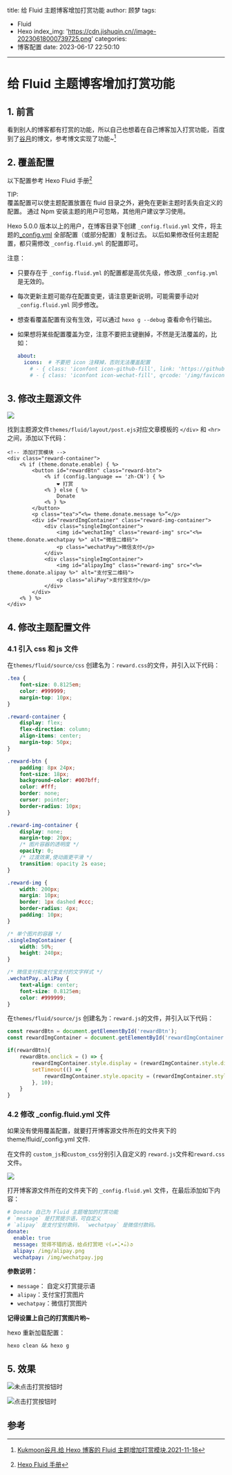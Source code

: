title: 给 Fluid 主题博客增加打赏功能
author: 顾梦
tags:
  - Fluid
  - Hexo
index_img: 'https://cdn.jishuqin.cn//image-20230618000739725.png'
categories:
  - 博客配置
date: 2023-06-17 22:50:10
---
# 给 Fluid 主题博客增加打赏功能

## 1. 前言

看到别人的博客都有打赏的功能，所以自己也想着在自己博客加入打赏功能，百度到了[谷月](https://blog.kukmoon.com/)的博文，参考博文实现了功能~[^1]

## 2.  覆盖配置

以下配置参考 Hexo Fluid 手册[^2]

<p class="note note-success">TIP:<br>
覆盖配置可以使主题配置放置在 fluid 目录之外，避免在更新主题时丢失自定义的配置。
通过 Npm 安装主题的用户可忽略，其他用户建议学习使用。
</p>

Hexo 5.0.0 版本以上的用户，在博客目录下创建 `_config.fluid.yml` 文件，将主题的[_config.yml](https://github.com/fluid-dev/hexo-theme-fluid/blob/master/_config.yml) 全部配置（或部分配置）复制过去。
以后如果修改任何主题配置，都只需修改 `_config.fluid.yml` 的配置即可。

注意：

- 只要存在于 `_config.fluid.yml` 的配置都是高优先级，修改原 `_config.yml` 是无效的。

- 每次更新主题可能存在配置变更，请注意更新说明，可能需要手动对 `_config.fluid.yml` 同步修改。

- 想查看覆盖配置有没有生效，可以通过 `hexo g --debug` 查看命令行输出。

- 如果想将某些配置覆盖为空，注意不要把主键删掉，不然是无法覆盖的，比如：

  ```yaml
  about:
    icons:  # 不要把 icon 注释掉，否则无法覆盖配置
      # - { class: 'iconfont icon-github-fill', link: 'https://github.com' }
      # - { class: 'iconfont icon-wechat-fill', qrcode: '/img/favicon.png' }
  ```

## 3. 修改主题源文件

![](https://cdn.jishuqin.cn//image-20230617233736066.png)

找到主题源文件`themes/fluid/layout/post.ejs`对应文章模板的 `</div>` 和 `<hr>` 之间，添加以下代码：

```ejs
<!-- 添加打赏模块 -->
<div class="reward-container">
	<% if (theme.donate.enable) { %>
		<button id="rewardBtn" class="reward-btn">
			<% if (config.language == 'zh-CN') { %> 
				❤ 打赏
			<% } else { %>
				Donate
			<% } %>	
		</button>
		<p class="tea">“<%= theme.donate.message %>”</p>
		<div id="rewardImgContainer" class="reward-img-container">
         	<div class="singleImgContainer">
            	<img id="wechatImg" class="reward-img" src="<%= theme.donate.wechatpay %>" alt="微信二维码">
                <p class="wechatPay">微信支付</p>
            </div>
            <div class="singleImgContainer">
               	<img id="alipayImg" class="reward-img" src="<%= theme.donate.alipay %>" alt="支付宝二维码">
                <p class="aliPay">支付宝支付</p>
           	</div>
		</div>
	<% } %>
</div>
```

## 4. 修改主题配置文件

### 4.1 引入 css 和 js 文件

在`themes/fluid/source/css` 创建名为：`reward.css`的文件，并引入以下代码：

```css
.tea {
    font-size: 0.8125em;
    color: #999999;
    margin-top: 10px;
}

.reward-container {
    display: flex;
    flex-direction: column;
    align-items: center;
    margin-top: 50px;
}

.reward-btn {
    padding: 8px 24px;
    font-size: 18px;
    background-color: #007bff;
    color: #fff;
    border: none;
    cursor: pointer;
    border-radius: 10px;
}

.reward-img-container {
    display: none;
    margin-top: 20px;
    /* 图片容器的透明度 */
    opacity: 0;
    /* 过渡效果,使动画更平滑 */
    transition: opacity 2s ease;
}

.reward-img {
    width: 200px;
    margin: 10px;
    border: 1px dashed #ccc;
    border-radius: 4px;
    padding: 10px;
}

/* 单个图片的容器 */
.singleImgContainer {
    width: 50%;
    height: 240px;
}

/* 微信支付和支付宝支付的文字样式 */
.wechatPay,.aliPay {
	text-align: center;
    font-size: 0.8125em;
    color: #999999;
}
```

在`themes/fluid/source/js` 创建名为：`reward.js`的文件，并引入以下代码：

```js
const rewardBtn = document.getElementById('rewardBtn');
const rewardImgContainer = document.getElementById('rewardImgContainer');

if(rewardBtn){
	rewardBtn.onclick = () => {
		rewardImgContainer.style.display = (rewardImgContainer.style.display === 'none' || rewardImgContainer.style.display === '') ? 'inline-flex' : 'none'
		setTimeout(() => {
			rewardImgContainer.style.opacity = (rewardImgContainer.style.opacity === '0' || rewardImgContainer.style.opacity === '') ? '1' : '0'
		}, 10);
	}
}
```

### 4.2 修改 _config.fluid.yml 文件

<p class="note note-warning">如果没有使用覆盖配置，就要打开博客源文件所在的文件夹下的 theme/fluid/_config.yml 文件.</p>

在文件的 `custom_js`和`custom_css`分别引入自定义的 `reward.js`文件和`reward.css`文件。

![](https://cdn.jishuqin.cn//image-20230617235409049.png)

打开博客源文件所在的文件夹下的 `_config.fluid.yml` 文件，在最后添加如下内容：

```yaml
# Donate 自己为 Fluid 主题增加的打赏功能
# `message` 是打赏提示语，可自定义
# `alipay` 是支付宝付款码， `wechatpay` 是微信付款码。
donate:
  enable: true
  message: 觉得不错的话，给点打赏吧 ୧(๑•̀⌄•́๑)૭ 
  alipay: /img/alipay.png
  wechatpay: /img/wechatpay.jpg
```

**参数说明：**

- `message`： 自定义打赏提示语
- `alipay`：支付宝打赏图片
- `wechatpay`：微信打赏图片

**记得设置上自己的打赏图片哟~**

hexo 重新加载配置：

```
hexo clean && hexo g
```

## 5. 效果

![未点击打赏按钮时](https://cdn.jishuqin.cn//image-20230618000812083.png)

![点击打赏按钮时](https://cdn.jishuqin.cn//image-20230618000739725.png)

## 参考

[^1]:[Kukmoon谷月.给 Hexo 博客的 Fluid 主题增加打赏模块.2021-11-18](https://blog.kukmoon.com/7bf76e1d/)
[^2]: [Hexo Fluid 手册](https://hexo.fluid-dev.com/docs/guide/#%E8%A6%86%E7%9B%96%E9%85%8D%E7%BD%AE)